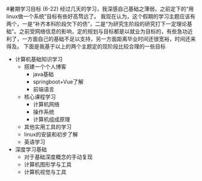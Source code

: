 #暑期学习目标 (6-22)
经过几天的学习，我深感自己基础之薄弱，之前定下的“用linux做一个系统”目标有些好高骛远了。
我现在认为，这个假期的学习主题应该有两个，一是“补齐本科阶段欠下的债”，二是“为研究生阶段的研究打下一定理论基础”。之前受网络信息的影响，定的规划与目标都是以就业为目标的，有些急功近利了，一方面自己的基础不足以支持，另一方面距离毕业时间还很宽裕，时间还来得及。
下面是我基于以上的两个主题定的现阶段比较合理的一些目标
- 计算机基础知识学习
  - 搭建一个个人博客
    - java基础
    - springboot+Vue了解
    - 前端语言
  - 核心课程学习
    - 计算机网络 
    - 操作系统
    - 计算机组成原理
  - 其他实用工具的学习
  - linux的安装和初步了解
  - 英语学习
- 深度学习基础
  - 对于基础深度概念的手动复现
  - 计算机图形学与工具
  - 计算机视觉与工具